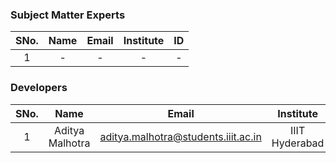<!-- Remove all lines above this line before making changes to the file -->
### Subject Matter Experts
| SNo. | Name | Email | Institute | ID |
| :---: | :---: | :---: | :---: | :---: |
| 1 | - | - | - | - |

### Developers
| SNo. | Name | Email | Institute | ID |
| :---: | :---: | :---: | :---: | :---: |
| 1 | Aditya Malhotra | aditya.malhotra@students.iiit.ac.in | IIIT Hyderabad | 2020101052 |